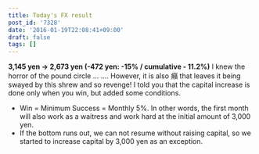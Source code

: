 ```yaml
---
title: Today's FX result
post_id: '7328'
date: '2016-01-19T22:08:41+09:00'
draft: false
tags: []
---
```


**3,145 yen → 2,673 yen (-472 yen: -15% / cumulative - 11.2%)** I knew the horror of the pound circle ... .... However, it is also 癪 that leaves it being swayed by this shrew and so revenge! I told you that the capital increase is done only when you win, but added some conditions.

*   Win = Minimum Success = Monthly 5%. In other words, the first month will also work as a waitress and work hard at the initial amount of 3,000 yen.
*   If the bottom runs out, we can not resume without raising capital, so we started to increase capital by 3,000 yen as an exception.